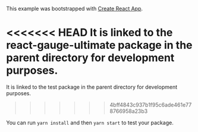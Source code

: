 This example was bootstrapped with [Create React App](https://github.com/facebook/create-react-app).

<<<<<<< HEAD
It is linked to the react-gauge-ultimate package in the parent directory for development purposes.
=======
It is linked to the test package in the parent directory for development purposes.
>>>>>>> 4bff4843c937b1f95c6ade461e778766958a23b3

You can run `yarn install` and then `yarn start` to test your package.
